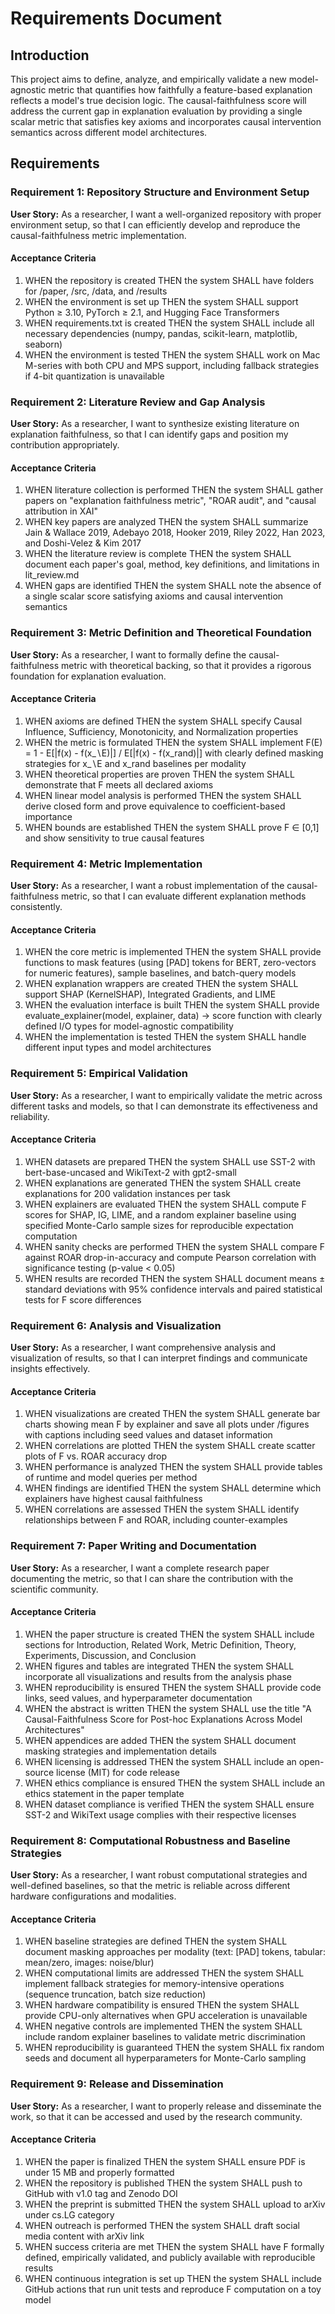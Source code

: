 # Requirements Document

## Introduction

This project aims to define, analyze, and empirically validate a new model-agnostic metric that quantifies how faithfully a feature-based explanation reflects a model's true decision logic. The causal-faithfulness score will address the current gap in explanation evaluation by providing a single scalar metric that satisfies key axioms and incorporates causal intervention semantics across different model architectures.

## Requirements

### Requirement 1: Repository Structure and Environment Setup

**User Story:** As a researcher, I want a well-organized repository with proper environment setup, so that I can efficiently develop and reproduce the causal-faithfulness metric implementation.

#### Acceptance Criteria

1. WHEN the repository is created THEN the system SHALL have folders for /paper, /src, /data, and /results
2. WHEN the environment is set up THEN the system SHALL support Python ≥ 3.10, PyTorch ≥ 2.1, and Hugging Face Transformers
3. WHEN requirements.txt is created THEN the system SHALL include all necessary dependencies (numpy, pandas, scikit-learn, matplotlib, seaborn)
4. WHEN the environment is tested THEN the system SHALL work on Mac M-series with both CPU and MPS support, including fallback strategies if 4-bit quantization is unavailable

### Requirement 2: Literature Review and Gap Analysis

**User Story:** As a researcher, I want to synthesize existing literature on explanation faithfulness, so that I can identify gaps and position my contribution appropriately.

#### Acceptance Criteria

1. WHEN literature collection is performed THEN the system SHALL gather papers on "explanation faithfulness metric", "ROAR audit", and "causal attribution in XAI"
2. WHEN key papers are analyzed THEN the system SHALL summarize Jain & Wallace 2019, Adebayo 2018, Hooker 2019, Riley 2022, Han 2023, and Doshi-Velez & Kim 2017
3. WHEN the literature review is complete THEN the system SHALL document each paper's goal, method, key definitions, and limitations in lit_review.md
4. WHEN gaps are identified THEN the system SHALL note the absence of a single scalar score satisfying axioms and causal intervention semantics

### Requirement 3: Metric Definition and Theoretical Foundation

**User Story:** As a researcher, I want to formally define the causal-faithfulness metric with theoretical backing, so that it provides a rigorous foundation for explanation evaluation.

#### Acceptance Criteria

1. WHEN axioms are defined THEN the system SHALL specify Causal Influence, Sufficiency, Monotonicity, and Normalization properties
2. WHEN the metric is formulated THEN the system SHALL implement F(E) = 1 - E[|f(x) - f(x_∖E)|] / E[|f(x) - f(x_rand)|] with clearly defined masking strategies for x_∖E and x_rand baselines per modality
3. WHEN theoretical properties are proven THEN the system SHALL demonstrate that F meets all declared axioms
4. WHEN linear model analysis is performed THEN the system SHALL derive closed form and prove equivalence to coefficient-based importance
5. WHEN bounds are established THEN the system SHALL prove F ∈ [0,1] and show sensitivity to true causal features

### Requirement 4: Metric Implementation

**User Story:** As a researcher, I want a robust implementation of the causal-faithfulness metric, so that I can evaluate different explanation methods consistently.

#### Acceptance Criteria

1. WHEN the core metric is implemented THEN the system SHALL provide functions to mask features (using [PAD] tokens for BERT, zero-vectors for numeric features), sample baselines, and batch-query models
2. WHEN explanation wrappers are created THEN the system SHALL support SHAP (KernelSHAP), Integrated Gradients, and LIME
3. WHEN the evaluation interface is built THEN the system SHALL provide evaluate_explainer(model, explainer, data) → score function with clearly defined I/O types for model-agnostic compatibility
4. WHEN the implementation is tested THEN the system SHALL handle different input types and model architectures

### Requirement 5: Empirical Validation

**User Story:** As a researcher, I want to empirically validate the metric across different tasks and models, so that I can demonstrate its effectiveness and reliability.

#### Acceptance Criteria

1. WHEN datasets are prepared THEN the system SHALL use SST-2 with bert-base-uncased and WikiText-2 with gpt2-small
2. WHEN explanations are generated THEN the system SHALL create explanations for 200 validation instances per task
3. WHEN explainers are evaluated THEN the system SHALL compute F scores for SHAP, IG, LIME, and a random explainer baseline using specified Monte-Carlo sample sizes for reproducible expectation computation
4. WHEN sanity checks are performed THEN the system SHALL compare F against ROAR drop-in-accuracy and compute Pearson correlation with significance testing (p-value < 0.05)
5. WHEN results are recorded THEN the system SHALL document means ± standard deviations with 95% confidence intervals and paired statistical tests for F score differences

### Requirement 6: Analysis and Visualization

**User Story:** As a researcher, I want comprehensive analysis and visualization of results, so that I can interpret findings and communicate insights effectively.

#### Acceptance Criteria

1. WHEN visualizations are created THEN the system SHALL generate bar charts showing mean F by explainer and save all plots under /figures with captions including seed values and dataset information
2. WHEN correlations are plotted THEN the system SHALL create scatter plots of F vs. ROAR accuracy drop
3. WHEN performance is analyzed THEN the system SHALL provide tables of runtime and model queries per method
4. WHEN findings are identified THEN the system SHALL determine which explainers have highest causal faithfulness
5. WHEN correlations are assessed THEN the system SHALL identify relationships between F and ROAR, including counter-examples

### Requirement 7: Paper Writing and Documentation

**User Story:** As a researcher, I want a complete research paper documenting the metric, so that I can share the contribution with the scientific community.

#### Acceptance Criteria

1. WHEN the paper structure is created THEN the system SHALL include sections for Introduction, Related Work, Metric Definition, Theory, Experiments, Discussion, and Conclusion
2. WHEN figures and tables are integrated THEN the system SHALL incorporate all visualizations and results from the analysis phase
3. WHEN reproducibility is ensured THEN the system SHALL provide code links, seed values, and hyperparameter documentation
4. WHEN the abstract is written THEN the system SHALL use the title "A Causal-Faithfulness Score for Post-hoc Explanations Across Model Architectures"
5. WHEN appendices are added THEN the system SHALL document masking strategies and implementation details
6. WHEN licensing is addressed THEN the system SHALL include an open-source license (MIT) for code release
7. WHEN ethics compliance is ensured THEN the system SHALL include an ethics statement in the paper template
8. WHEN dataset compliance is verified THEN the system SHALL ensure SST-2 and WikiText usage complies with their respective licenses

### Requirement 8: Computational Robustness and Baseline Strategies

**User Story:** As a researcher, I want robust computational strategies and well-defined baselines, so that the metric is reliable across different hardware configurations and modalities.

#### Acceptance Criteria

1. WHEN baseline strategies are defined THEN the system SHALL document masking approaches per modality (text: [PAD] tokens, tabular: mean/zero, images: noise/blur)
2. WHEN computational limits are addressed THEN the system SHALL implement fallback strategies for memory-intensive operations (sequence truncation, batch size reduction)
3. WHEN hardware compatibility is ensured THEN the system SHALL provide CPU-only alternatives when GPU acceleration is unavailable
4. WHEN negative controls are implemented THEN the system SHALL include random explainer baselines to validate metric discrimination
5. WHEN reproducibility is guaranteed THEN the system SHALL fix random seeds and document all hyperparameters for Monte-Carlo sampling

### Requirement 9: Release and Dissemination

**User Story:** As a researcher, I want to properly release and disseminate the work, so that it can be accessed and used by the research community.

#### Acceptance Criteria

1. WHEN the paper is finalized THEN the system SHALL ensure PDF is under 15 MB and properly formatted
2. WHEN the repository is published THEN the system SHALL push to GitHub with v1.0 tag and Zenodo DOI
3. WHEN the preprint is submitted THEN the system SHALL upload to arXiv under cs.LG category
4. WHEN outreach is performed THEN the system SHALL draft social media content with arXiv link
5. WHEN success criteria are met THEN the system SHALL have F formally defined, empirically validated, and publicly available with reproducible results
6. WHEN continuous integration is set up THEN the system SHALL include GitHub actions that run unit tests and reproduce F computation on a toy model